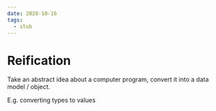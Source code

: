 ```yaml
---
date: 2020-10-16
tags: 
  - stub
---
```


# Reification

Take an abstract idea about a computer program, convert it into a data model / object.

E.g. converting types to values
